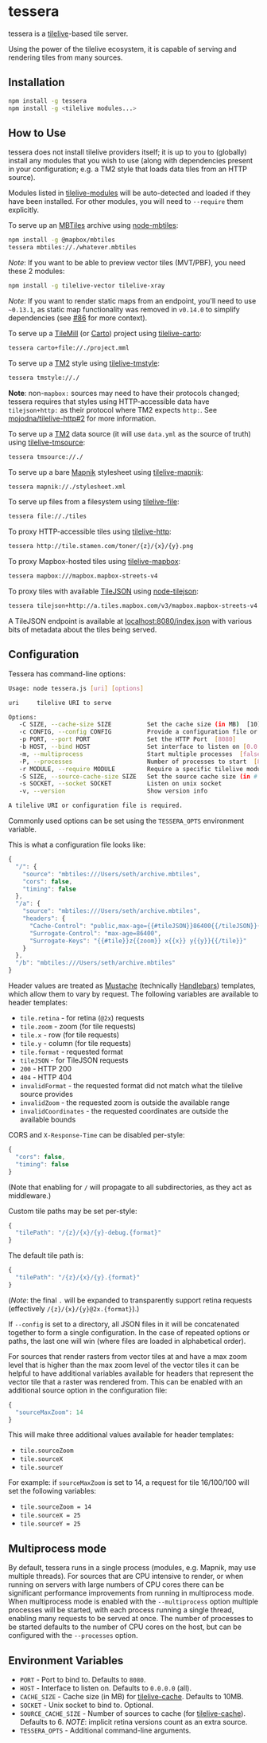 # tessera

tessera is a [tilelive](https://github.com/mapbox/tilelive.js)-based tile
server.

Using the power of the tilelive ecosystem, it is capable of serving and
rendering tiles from many sources.

## Installation

```bash
npm install -g tessera
npm install -g <tilelive modules...>
```

## How to Use

tessera does not install tilelive providers itself; it is up to you to
(globally) install any modules that you wish to use (along with dependencies
present in your configuration; e.g. a TM2 style that loads data tiles from an
HTTP source).

Modules listed in
[tilelive-modules](https://github.com/mojodna/tilelive-modules) will be
auto-detected and loaded if they have been installed. For other modules, you
will need to `--require` them explicitly.

To serve up an [MBTiles](https://www.mapbox.com/developers/mbtiles/) archive
using [node-mbtiles](https://github.com/mapbox/node-mbtiles):

```bash
npm install -g @mapbox/mbtiles
tessera mbtiles://./whatever.mbtiles
```

_Note_: If you want to be able to preview vector tiles (MVT/PBF), you need these 2 modules:

```bash
npm install -g tilelive-vector tilelive-xray
```

_Note_: If you want to render static maps from an endpoint, you'll need to use
`~0.13.1`, as static map functionality was removed in `v0.14.0` to simplify
dependencies (see [#86](https://github.com/mojodna/tessera/issues/86) for more
context).

To serve up a [TileMill](https://www.mapbox.com/tilemill/) (or
[Carto](https://github.com/mapbox/carto)) project using
[tilelive-carto](https://github.com/mojodna/tilelive-carto):

```bash
tessera carto+file://./project.mml
```

To serve up a [TM2](https://github.com/mapbox/tm2) style using
[tilelive-tmstyle](https://github.com/mojodna/tilelive-tmstyle):

```bash
tessera tmstyle://./
```

**Note**: non-`mapbox:` sources may need to have their protocols changed;
tessera requires that styles using HTTP-accessible data have `tilejson+http:`
as their protocol where TM2 expects `http:`.  See
[mojodna/tilelive-http#2](https://github.com/mojodna/tilelive-http/issues/2)
for more information.

To serve up a [TM2](https://github.com/mapbox/tm2) data source (it will use
`data.yml` as the source of truth) using
[tilelive-tmsource](https://github.com/mojodna/tilelive-tmsource):

```bash
tessera tmsource://./
```

To serve up a bare [Mapnik](https://github.com/mapnik/mapnik) stylesheet using
[tilelive-mapnik](https://github.com/mapbox/tilelive-mapnik):

```bash
tessera mapnik://./stylesheet.xml
```

To serve up files from a filesystem using
[tilelive-file](https://github.com/mapbox/tilelive-file):

```bash
tessera file://./tiles
```

To proxy HTTP-accessible tiles using
[tilelive-http](https://github.com/mojodna/tilelive-http):

```bash
tessera http://tile.stamen.com/toner/{z}/{x}/{y}.png
```

To proxy Mapbox-hosted tiles using
[tilelive-mapbox](https://github.com/mojodna/tilelive-mapbox):

```bash
tessera mapbox:///mapbox.mapbox-streets-v4
```

To proxy tiles with available
[TileJSON](https://www.mapbox.com/developers/tilejson/) using
[node-tilejson](https://github.com/mapbox/node-tilejson):

```bash
tessera tilejson+http://a.tiles.mapbox.com/v3/mapbox.mapbox-streets-v4.json
```

A TileJSON endpoint is available at
[localhost:8080/index.json](http://localhost:8080/index.json) with various bits
of metadata about the tiles being served.

## Configuration

Tessera has command-line options:

```bash
Usage: node tessera.js [uri] [options]

uri     tilelive URI to serve

Options:
   -C SIZE, --cache-size SIZE          Set the cache size (in MB)  [10]
   -c CONFIG, --config CONFIG          Provide a configuration file or directory
   -p PORT, --port PORT                Set the HTTP Port  [8080]
   -b HOST, --bind HOST                Set interface to listen on [0.0.0.0]
   -m, --multiprocess                  Start multiple processes  [false]
   -P, --processes                     Number of processes to start  [8]
   -r MODULE, --require MODULE         Require a specific tilelive module
   -S SIZE, --source-cache-size SIZE   Set the source cache size (in # of sources)  [10]
   -s SOCKET, --socket SOCKET          Listen on unix socket
   -v, --version                       Show version info

A tilelive URI or configuration file is required.
```

Commonly used options can be set using the `TESSERA_OPTS` environment variable.

This is what a configuration file looks like:

```javascript
{
  "/": {
    "source": "mbtiles:///Users/seth/archive.mbtiles",
    "cors": false,
    "timing": false
  },
  "/a": {
    "source": "mbtiles:///Users/seth/archive.mbtiles",
    "headers": {
      "Cache-Control": "public,max-age={{#tileJSON}}86400{{/tileJSON}}{{#tile}}3600{{/tile}}",
      "Surrogate-Control": "max-age=86400",
      "Surrogate-Keys": "{{#tile}}z{{zoom}} x{{x}} y{{y}}{{/tile}}"
    }
  },
  "/b": "mbtiles:///Users/seth/archive.mbtiles"
}
```

Header values are treated as
[Mustache](http://mustache.github.io/mustache.5.html) (technically
[Handlebars](http://handlebarsjs.com/)) templates, which allow them to vary by
request. The following variables are available to header templates:

* `tile.retina` - for retina (`@2x`) requests
* `tile.zoom` - zoom (for tile requests)
* `tile.x` - row (for tile requests)
* `tile.y` - column (for tile requests)
* `tile.format` - requested format
* `tileJSON` - for TileJSON requests
* `200` - HTTP 200
* `404` - HTTP 404
* `invalidFormat` - the requested format did not match what the tilelive source
  provides
* `invalidZoom` - the requested zoom is outside the available range
* `invalidCoordinates` - the requested coordinates are outside the available bounds

CORS and `X-Response-Time` can be disabled per-style:

```javascript
{
  "cors": false,
  "timing": false
}
```

(Note that enabling for `/` will propagate to all subdirectories, as they act
as middleware.)

Custom tile paths may be set per-style:

```javascript
{
  "tilePath": "/{z}/{x}/{y}-debug.{format}"
}
```

The default tile path is:

```javascript
{
  "tilePath": "/{z}/{x}/{y}.{format}"
}
```

(_Note_: the final `.` will be expanded to transparently support retina
requests (effectively `/{z}/{x}/{y}@2x.{format}`).)

If `--config` is set to a directory, all JSON files in it will be concatenated
together to form a single configuration. In the case of repeated options or
paths, the last one will win (where files are loaded in alphabetical order).

For sources that render rasters from vector tiles at and have a max zoom level
that is higher than the max zoom level of the vector tiles it can be helpful to
have additional variables available for headers that represent the vector tile
that a raster was rendered from. This can be enabled with an additional source
option in the configuration file:

```javascript
{
  "sourceMaxZoom": 14
}
```

This will make three additional values available for header templates:
* `tile.sourceZoom`
* `tile.sourceX`
* `tile.sourceY`

For example: if `sourceMaxZoom` is set to 14, a request for tile 16/100/100
will set the following variables:

* `tile.sourceZoom = 14`
* `tile.sourceX = 25`
* `tile.sourceY = 25`

## Multiprocess mode

By default, tessera runs in a single process (modules, e.g. Mapnik, may use
multiple threads). For sources that are CPU intensive  to render, or when
running on servers with large numbers of CPU cores there can be significant
performance improvements from running in multiprocess mode. When multiprocess
mode is enabled with the `--multiprocess` option multiple processes will be
started, with each process running a single thread, enabling many requests to be
served at once. The number of processes to be started defaults to the number of
CPU cores on the host, but can be configured with the `--processes` option.

## Environment Variables

* `PORT` - Port to bind to. Defaults to `8080`.
* `HOST` - Interface to listen on. Defaults to `0.0.0.0` (all).
* `CACHE_SIZE` - Cache size (in MB) for
  [tilelive-cache](https://github.com/mojodna/tilelive-cache). Defaults to
  10MB.
* `SOCKET` - Unix socket to bind to. Optional.
* `SOURCE_CACHE_SIZE` - Number of sources to cache (for
  [tilelive-cache](https://github.com/mojodna/tilelive-cache)). Defaults to 6.
  *NOTE*: implicit retina versions count as an extra source.
* `TESSERA_OPTS` - Additional command-line arguments.
